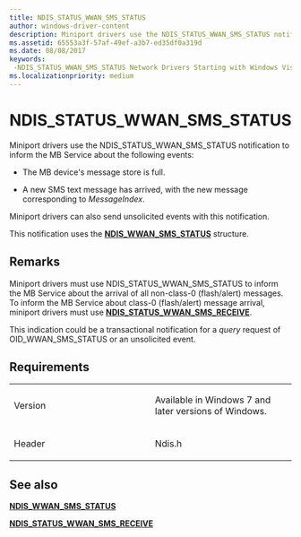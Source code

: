 ```yaml
---
title: NDIS_STATUS_WWAN_SMS_STATUS
author: windows-driver-content
description: Miniport drivers use the NDIS_STATUS_WWAN_SMS_STATUS notification to inform the MB Service about the following events The MB device's message store is full.A new SMS text message has arrived, with the new message corresponding to MessageIndex.Miniport drivers can also send unsolicited events with this notification.This notification uses the NDIS_WWAN_SMS_STATUS structure.
ms.assetid: 65553a3f-57af-49ef-a3b7-ed35df0a319d
ms.date: 08/08/2017
keywords: 
 -NDIS_STATUS_WWAN_SMS_STATUS Network Drivers Starting with Windows Vista
ms.localizationpriority: medium
---
```


# NDIS\_STATUS\_WWAN\_SMS\_STATUS


Miniport drivers use the NDIS\_STATUS\_WWAN\_SMS\_STATUS notification to inform the MB Service about the following events:

-   The MB device's message store is full.

-   A new SMS text message has arrived, with the new message corresponding to *MessageIndex*.

Miniport drivers can also send unsolicited events with this notification.

This notification uses the [**NDIS\_WWAN\_SMS\_STATUS**](https://msdn.microsoft.com/library/windows/hardware/ff567945) structure.

Remarks
-------

Miniport drivers must use NDIS\_STATUS\_WWAN\_SMS\_STATUS to inform the MB Service about the arrival of all non-class-0 (flash/alert) messages. To inform the MB Service about class-0 (flash/alert) message arrival, miniport drivers must use [**NDIS\_STATUS\_WWAN\_SMS\_RECEIVE**](ndis-status-wwan-sms-receive.md).

This indication could be a transactional notification for a *query* request of OID\_WWAN\_SMS\_STATUS or an unsolicited event.

Requirements
------------

<table>
<colgroup>
<col width="50%" />
<col width="50%" />
</colgroup>
<tbody>
<tr class="odd">
<td><p>Version</p></td>
<td><p>Available in Windows 7 and later versions of Windows.</p></td>
</tr>
<tr class="even">
<td><p>Header</p></td>
<td>Ndis.h</td>
</tr>
</tbody>
</table>

## See also


[**NDIS\_WWAN\_SMS\_STATUS**](https://msdn.microsoft.com/library/windows/hardware/ff567945)

[**NDIS\_STATUS\_WWAN\_SMS\_RECEIVE**](ndis-status-wwan-sms-receive.md)

 

 




